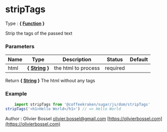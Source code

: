 # stripTags

<!-- @namespace: sugar.js.dom.stripTags -->

Type : **{ [Function](https://developer.mozilla.org/fr/docs/Web/JavaScript/Reference/Objets_globaux/Function) }**


Strip the tags of the passed text



### Parameters
Name  |  Type  |  Description  |  Status  |  Default
------------  |  ------------  |  ------------  |  ------------  |  ------------
html  |  **{ [String](https://developer.mozilla.org/fr/docs/Web/JavaScript/Reference/Objets_globaux/String) }**  |  the html to process  |  required  |

Return **{ [String](https://developer.mozilla.org/fr/docs/Web/JavaScript/Reference/Objets_globaux/String) }** The html without any tags

### Example
```js
	import stripTags from '@coffeekraken/sugar/js/dom/stripTags'
stripTags('<h1>Hello World</h1>') // => Hello World
```
Author : Olivier Bossel [olivier.bossel@gmail.com](mailto:olivier.bossel@gmail.com) [https://olivierbossel.com](https://olivierbossel.com)